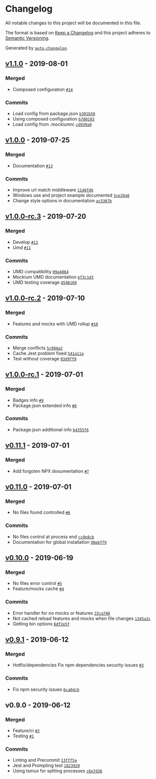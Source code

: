 # Changelog

All notable changes to this project will be documented in this file.

The format is based on [Keep a Changelog](https://keepachangelog.com/en/1.0.0/)
and this project adheres to [Semantic Versioning](https://semver.org/spec/v2.0.0.html).

Generated by [`auto-changelog`](https://github.com/CookPete/auto-changelog).

## [v1.1.0](https://github.com-personal/goncedillo/mockium/compare/v1.0.0...v1.1.0) - 2019-08-01

### Merged

- Composed configuration [`#14`](https://github.com-personal/goncedillo/mockium/pull/14)

### Commits

- Load config from package.json [`b391b58`](https://github.com-personal/goncedillo/mockium/commit/b391b5885ba01c99ff995c41c8c0077d511d987b)
- Using composed configuration [`b780193`](https://github.com-personal/goncedillo/mockium/commit/b78019308d8de21bd38d20e4395398d31e5b9307)
- Load config from .mockiumrc [`cd939a0`](https://github.com-personal/goncedillo/mockium/commit/cd939a0cb45c488d026a1a5c5703cad031f5026f)

## [v1.0.0](https://github.com-personal/goncedillo/mockium/compare/v1.0.0-rc.3...v1.0.0) - 2019-07-25

### Merged

- Documentation [`#13`](https://github.com-personal/goncedillo/mockium/pull/13)

### Commits

- Improve url match middleware [`1146fd6`](https://github.com-personal/goncedillo/mockium/commit/1146fd6390f4e163cb3f0cb03eab027cc37e96df)
- Windows use and project example documented [`3ce29a6`](https://github.com-personal/goncedillo/mockium/commit/3ce29a6e328b6b55d306647ae90be980e74b42bc)
- Change style options in documentation [`ac5367b`](https://github.com-personal/goncedillo/mockium/commit/ac5367bf0921dcb07de0a0284a8d06a7e65d57b7)

## [v1.0.0-rc.3](https://github.com-personal/goncedillo/mockium/compare/v1.0.0-rc.2...v1.0.0-rc.3) - 2019-07-20

### Merged

- Develop [`#12`](https://github.com-personal/goncedillo/mockium/pull/12)
- Umd [`#11`](https://github.com-personal/goncedillo/mockium/pull/11)

### Commits

- UMD compatibility [`09a4864`](https://github.com-personal/goncedillo/mockium/commit/09a4864ccd94ecae1229d0f56297efc6e37576fe)
- Mockium UMD documentation [`ef3c1d3`](https://github.com-personal/goncedillo/mockium/commit/ef3c1d3f05b4a2eeed884a69f3181839ad3849a6)
- UMD testing coverage [`4548169`](https://github.com-personal/goncedillo/mockium/commit/45481697b8be22b0c2e7592c53ec9f2bcd697b8d)

## [v1.0.0-rc.2](https://github.com-personal/goncedillo/mockium/compare/v1.0.0-rc.1...v1.0.0-rc.2) - 2019-07-10

### Merged

- Features and mocks with UMD rollup [`#10`](https://github.com-personal/goncedillo/mockium/pull/10)

### Commits

- Merge conflicts [`5c994a2`](https://github.com-personal/goncedillo/mockium/commit/5c994a21b76f02ac837ed40bb0166b898b20a286)
- Cache Jest problem fixed [`541a11a`](https://github.com-personal/goncedillo/mockium/commit/541a11a94d6b60595317f425db9622af06a2af6d)
- Test without coverage [`03d9ff9`](https://github.com-personal/goncedillo/mockium/commit/03d9ff98d2e8d751a5588283cfbfa4ff5fc0f449)

## [v1.0.0-rc.1](https://github.com-personal/goncedillo/mockium/compare/v0.11.1...v1.0.0-rc.1) - 2019-07-01

### Merged

- Badges info [`#9`](https://github.com-personal/goncedillo/mockium/pull/9)
- Package.json extended info [`#8`](https://github.com-personal/goncedillo/mockium/pull/8)

### Commits

- Package.json additional info [`b435576`](https://github.com-personal/goncedillo/mockium/commit/b435576330fd325ef32e16668b64c504ad551f7c)

## [v0.11.1](https://github.com-personal/goncedillo/mockium/compare/v0.11.0...v0.11.1) - 2019-07-01

### Merged

- Add forgoten NPX dosumentation [`#7`](https://github.com-personal/goncedillo/mockium/pull/7)

## [v0.11.0](https://github.com-personal/goncedillo/mockium/compare/v0.10.0...v0.11.0) - 2019-07-01

### Merged

- No files found controlled [`#6`](https://github.com-personal/goncedillo/mockium/pull/6)

### Commits

- No files control at process end [`cc0e8cb`](https://github.com-personal/goncedillo/mockium/commit/cc0e8cbde3735e84a3d012e402188eff04154d0e)
- Documentation for global installation [`98ebff9`](https://github.com-personal/goncedillo/mockium/commit/98ebff9a851e707c0c31ca7fb2bc3436fa48590c)

## [v0.10.0](https://github.com-personal/goncedillo/mockium/compare/v0.9.1...v0.10.0) - 2019-06-19

### Merged

- No files error control [`#5`](https://github.com-personal/goncedillo/mockium/pull/5)
- Feature/mocks cache [`#4`](https://github.com-personal/goncedillo/mockium/pull/4)

### Commits

- Error handler for no mocks or features [`33ca748`](https://github.com-personal/goncedillo/mockium/commit/33ca74899c628f423c1c2f85ce08b7bd3a81493e)
- Not cached reload features and mocks when file changes [`1345a3c`](https://github.com-personal/goncedillo/mockium/commit/1345a3c03ae27f012bfa69ce7b4d9fd9e4db74a3)
- Getting bin options [`8df2e5f`](https://github.com-personal/goncedillo/mockium/commit/8df2e5fa25fbd96461de818b042c8f9670c62f41)

## [v0.9.1](https://github.com-personal/goncedillo/mockium/compare/v0.9.0...v0.9.1) - 2019-06-12

### Merged

- Hotfix/dependencies Fix npm dependencies security issues [`#3`](https://github.com-personal/goncedillo/mockium/pull/3)

### Commits

- Fix npm security issues [`6ca0dcb`](https://github.com-personal/goncedillo/mockium/commit/6ca0dcbc1adf46986cbfc8cf2b29b020600fd989)

## v0.9.0 - 2019-06-12

### Merged

- Feature/ci [`#2`](https://github.com-personal/goncedillo/mockium/pull/2)
- Testing [`#1`](https://github.com-personal/goncedillo/mockium/pull/1)

### Commits

- Linting and Precommit [`13fff5a`](https://github.com-personal/goncedillo/mockium/commit/13fff5ac06b980c7975ad29c8f2a8e7707bcd275)
- Jest and Prompting test [`1823929`](https://github.com-personal/goncedillo/mockium/commit/182392904ef302e60bc551a10eee375ce9a6a6dc)
- Using tsmux for spliting processes [`c6e7d36`](https://github.com-personal/goncedillo/mockium/commit/c6e7d361a359d6d7f201ff3f9d8eb1b88da11dcd)
